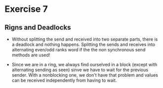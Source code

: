 # Exercise 7

## Rigns and Deadlocks

- Without splitting the send and received into two separate parts, there is a deadlock and nothing
  happens. Splitting the sends and receives into alternating even/odd ranks word if the the non
  synchronous send methods are used!

- Since we are in a ring, we always find ourselved in a block (except with alternating sending as seen)
  sinve we have to wait for the previous sender. With a nonblocking one, we don't have that problem and
  values can be received independently from having to wait.
